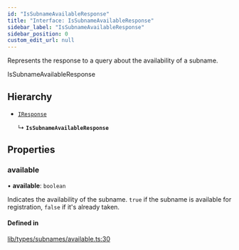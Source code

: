 ```yaml
---
id: "IsSubnameAvailableResponse"
title: "Interface: IsSubnameAvailableResponse"
sidebar_label: "IsSubnameAvailableResponse"
sidebar_position: 0
custom_edit_url: null
---
```


Represents the response to a query about the availability of a subname.

 IsSubnameAvailableResponse

## Hierarchy

- [`IResponse`](IResponse.md)

  ↳ **`IsSubnameAvailableResponse`**

## Properties

### available

• **available**: `boolean`

Indicates the availability of the subname. 
                                `true` if the subname is available for registration, 
                                `false` if it's already taken.

#### Defined in

[lib/types/subnames/available.ts:30](https://github.com/JustaName-id/JustaName-sdk/blob/0b5bd45/packages/@justaname.id/sdk/src/lib/types/subnames/available.ts#L30)
